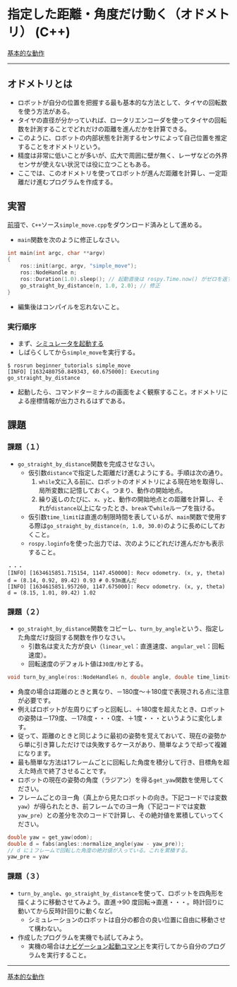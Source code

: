 # 指定した距離・角度だけ動く（オドメトリ） (C++)

[基本的な動作](./Home.md)

---

## オドメトリとは

- ロボットが自分の位置を把握する最も基本的な方法として、タイヤの回転数を使う方法がある。
- タイヤの直径が分かっていれば、ロータリエンコーダを使ってタイヤの回転数を計測することでどれだけの距離を進んだかを計算できる。
- このように、ロボットの内部状態を計測するセンサによって自己位置を推定することをオドメトリという。
- 精度は非常に低いことが多いが、広大で周囲に壁が無く、レーザなどの外界センサが使えない状況では役に立つこともある。
- ここでは、このオドメトリを使ってロボットが進んだ距離を計算し、一定距離だけ進むプログラムを作成する。

## 実習

[前項](./simple_move_cpp_01.md)で、`C++`ソース`simple_move.cpp`をダウンロード済みとして進める。

- `main`関数を次のように修正しなさい。

```c++
int main(int argc, char **argv)
{
    ros::init(argc, argv, "simple_move");
    ros::NodeHandle n;
    ros::Duration(1.0).sleep(); // 起動直後は rospy.Time.now() がゼロを返す．
    go_straight_by_distance(n, 1.0, 2.0); // 修正
}
```

- 編集後はコンパイルを忘れないこと。

### 実行順序

- まず、[シミュレータを起動する](../stage_simulator/stage_simulator_01.md)
- しばらくしてから`simple_move`を実行する。

```shell
$ rosrun beginner_tutorials simple_move
[INFO] [1632480750.849343, 60.675000]: Executing go_straight_by_distance
```

- 起動したら、コマンドターミナルの画面をよく観察すること。オドメトリによる座標情報が出力されるはずである。

## 課題

### 課題（１）

- `go_straight_by_distance`関数を完成させなさい。
  - 仮引数`distance`で指定した距離だけ進むようにする。手順は次の通り。
    1. `while`文に入る前に、ロボットのオドメトリによる現在地を取得し、局所変数に記憶しておく。つまり、動作の開始地点。
    2. 繰り返しのたびに、`x`、`y`と、動作の開始地点との距離を計算し、それが`distance`以上になったとき、`break`で`while`ループを抜ける。
  - 仮引数`time_limit`は直進の制限時間を表しているが、`main`関数で使用する際は`go_straight_by_distance(n, 1.0, 30.0)`のように長めにしておくこと。
  - `rospy.loginfo`を使った出力では、次のようにどれだけ進んだかも表示すること。

```shell
・・・
[INFO] [1634615851.715154, 1147.450000]: Recv odometry. (x, y, theta) d = (8.14, 0.92, 89.42) 0.93 # 0.93m進んだ
[INFO] [1634615851.957260, 1147.675000]: Recv odometry. (x, y, theta) d = (8.15, 1.01, 89.42) 1.02
```

### 課題（２）

- `go_straight_by_distance`関数をコピーし、`turn_by_angle`という、指定した角度だけ旋回する関数を作りなさい。
  - 引数名は変えた方が良い（`linear_vel`：直進速度、`angular_vel`：回転速度）。
  - 回転速度のデフォルト値は`30度/秒`とする。

```c++
void turn_by_angle(ros::NodeHandle& n, double angle, double time_limit=999, double angular_vel=???, const std::string&topic="/odom", const std::string&cmd_vel="/cmd_vel", double msg_wait=1.0); // 初期値はどうする？
```

- 角度の場合は距離のときと異なり、－180度～＋180度で表現される点に注意が必要です。
- 例えばロボットが左周りにずっと回転し、＋180度を超えたとき、ロボットの姿勢は－179度、－178度・・・0度、＋1度・・・というように変化します。
- 従って、距離のときと同じように最初の姿勢を覚えておいて、現在の姿勢から単に引き算しただけでは失敗するケースがあり、簡単なようで却って複雑になります。
- 最も簡単な方法は1フレームごとに回転した角度を積分して行き、目標角を超えた時点で終了させることです。
- ロボットの現在の姿勢の角度（ラジアン）を得る`get_yaw`関数を使用してください。
- フレームごとのヨー角（真上から見たロボットの向き。下記コードでは変数`yaw`）が得られたとき、前フレームでのヨー角（下記コードでは変数`yaw_pre`）との差分を次のコードで計算し、その絶対値を累積していってください。

```c++
double yaw = get_yaw(odom);
double d = fabs(angles::normalize_angle(yaw - yaw_pre));
// d に１フレームで回転した角度の絶対値が入っている。これを累積する。
yaw_pre = yaw
```

### 課題（３）

- `turn_by_angle`、`go_straight_by_distance`を使って、ロボットを四角形を描くように移動させてみよう。直進->90 度回転->直進・・・。時計回りに動いてから反時計回りに動くなど。
  - シミュレーションのロボットは自分の都合の良い位置に自由に移動させて構わない。
- 作成したプログラムを実機でも試してみよう。
  - 実機の場合は[ナビゲーション起動コマンド](https://github.com/KMiyawaki/oit_navigation_minibot_light_01#%E3%83%8A%E3%83%93%E3%82%B2%E3%83%BC%E3%82%B7%E3%83%A7%E3%83%B3)を実行してから自分のプログラムを実行すること。

---

[基本的な動作](./Home.md)
